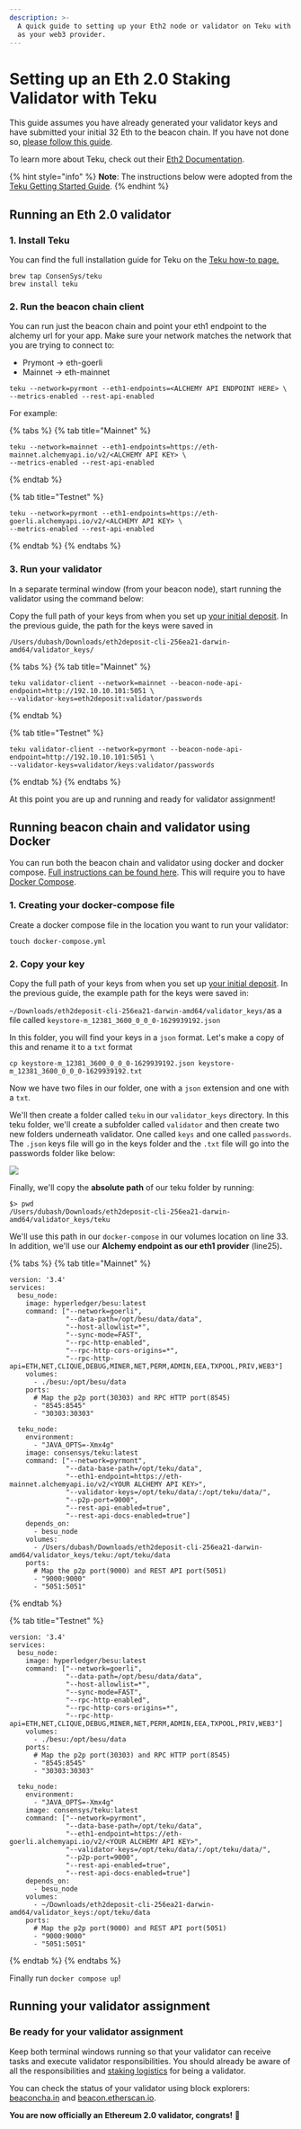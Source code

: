 ```yaml
---
description: >-
  A quick guide to setting up your Eth2 node or validator on Teku with Alchemy
  as your web3 provider.
---
```


# Setting up an Eth 2.0 Staking Validator with Teku

This guide assumes you have already generated your validator keys and have submitted your initial 32 Eth to the beacon chain. If you have not done so, [please follow this guide](https://docs.alchemy.com/alchemy/guides/running-an-eth2-node-with-alchemy).

To learn more about Teku, check out their [Eth2 Documentation](https://docs.teku.consensys.net/en/latest/).

{% hint style="info" %}
**Note**: The instructions below were adopted from the [Teku Getting Started Guide](https://docs.teku.consensys.net/en/latest/HowTo/Get-Started/Installation-Options/Run-Docker-Image/).
{% endhint %}

## Running an Eth 2.0 validator <a id="running-an-eth-2-0-validator"></a>

### 1. Install Teku  <a id="s-3-follow-the-official-eth-2-onboarding"></a>

You can find the full installation guide for Teku on the [Teku how-to page.](https://docs.teku.consensys.net/en/latest/HowTo/Get-Started/Installation-Options/Install-Binaries/)

```text
brew tap ConsenSys/teku
brew install teku
```

### 2. Run the beacon chain client  <a id="s-3-follow-the-official-eth-2-onboarding"></a>

You can run just the beacon chain and point your eth1 endpoint to the alchemy url for your app. Make sure your network matches the network that you are trying to connect to:

* Prymont -&gt; eth-goerli 
* Mainnet -&gt; eth-mainnet 

```text
teku --network=pyrmont --eth1-endpoints=<ALCHEMY API ENDPOINT HERE> \
--metrics-enabled --rest-api-enabled
```

For example:

{% tabs %}
{% tab title="Mainnet" %}
```text
teku --network=mainnet --eth1-endpoints=https://eth-mainnet.alchemyapi.io/v2/<ALCHEMY API KEY> \
--metrics-enabled --rest-api-enabled
```
{% endtab %}

{% tab title="Testnet" %}
```
teku --network=pyrmont --eth1-endpoints=https://eth-goerli.alchemyapi.io/v2/<ALCHEMY API KEY> \
--metrics-enabled --rest-api-enabled
```
{% endtab %}
{% endtabs %}

### 3. Run your validator <a id="s-5-run-your-validator"></a>

In a separate terminal window \(from your beacon node\), start running the validator using the command below:

Copy the full path of your keys from when you set up [your initial deposit](https://app.gitbook.com/@alchemyapi/s/alchemy/~/drafts/-Mhzhhn69TnxCLAdq3aC/guides/running-an-eth2-node-with-alchemy). In the previous guide, the path for the keys were saved in 

`/Users/dubash/Downloads/eth2deposit-cli-256ea21-darwin-amd64/validator_keys/`

{% tabs %}
{% tab title="Mainnet" %}
```text
teku validator-client --network=mainnet --beacon-node-api-endpoint=http://192.10.10.101:5051 \
--validator-keys=eth2deposit:validator/passwords
```
{% endtab %}

{% tab title="Testnet" %}
```
teku validator-client --network=pyrmont --beacon-node-api-endpoint=http://192.10.10.101:5051 \
--validator-keys=validator/keys:validator/passwords
```
{% endtab %}
{% endtabs %}

At this point you are up and running and ready for validator assignment!

## Running beacon chain and validator using Docker

You can run both the beacon chain and validator using docker and docker compose. [Full instructions can be found here](https://docs.teku.consensys.net/en/latest/HowTo/Get-Started/Installation-Options/Run-Docker-Image/). This will require you to have [Docker Compose](https://docs.docker.com/compose/).

### 1. Creating your docker-compose file

Create a docker compose file in the location you want to run your validator:

```text
touch docker-compose.yml
```

### 2. Copy your key 

Copy the full path of your keys from when you set up [your initial deposit](https://app.gitbook.com/@alchemyapi/s/alchemy/~/drafts/-Mhzhhn69TnxCLAdq3aC/guides/running-an-eth2-node-with-alchemy). In the previous guide, the example path for the keys were saved in:

`~/Downloads/eth2deposit-cli-256ea21-darwin-amd64/validator_keys/`as a file called `keystore-m_12381_3600_0_0_0-1629939192.json`

In this folder, you will find your keys in a `json` format. Let's make a copy of this and rename it to a `txt` format

```text
cp keystore-m_12381_3600_0_0_0-1629939192.json keystore-m_12381_3600_0_0_0-1629939192.txt
```

Now we have two files in our folder, one with a `json` extension and one with a `txt`.

We'll then create a folder called `teku` in our `validator_keys` directory. In this teku folder, we'll create a subfolder called `validator` and then create two new folders underneath validator. One called `keys` and one called `passwords`. The `.json` keys file will go in the keys folder and the `.txt` file will go into the passwords folder like below:

![](../../.gitbook/assets/screen-shot-2021-09-02-at-11.44.19-am.png)

Finally, we'll copy the **absolute path**  of our teku folder by running:

```text
$> pwd
/Users/dubash/Downloads/eth2deposit-cli-256ea21-darwin-amd64/validator_keys/teku
```

We'll use this path in our `docker-compose` in our volumes location on line 33. In addition, we'll use our **Alchemy  endpoint as our eth1 provider** \(line25\)**.**

{% tabs %}
{% tab title="Mainnet" %}
```text
version: '3.4'
services:
  besu_node:
    image: hyperledger/besu:latest
    command: ["--network=goerli",
              "--data-path=/opt/besu/data/data",
              "--host-allowlist=*",
              "--sync-mode=FAST",
              "--rpc-http-enabled",
              "--rpc-http-cors-origins=*",
              "--rpc-http-api=ETH,NET,CLIQUE,DEBUG,MINER,NET,PERM,ADMIN,EEA,TXPOOL,PRIV,WEB3"]
    volumes:
      - ./besu:/opt/besu/data
    ports:
      # Map the p2p port(30303) and RPC HTTP port(8545)
      - "8545:8545"
      - "30303:30303"

  teku_node:
    environment:
      - "JAVA_OPTS=-Xmx4g"
    image: consensys/teku:latest
    command: ["--network=pyrmont",
              "--data-base-path=/opt/teku/data",
              "--eth1-endpoint=https://eth-mainnet.alchemyapi.io/v2/<YOUR ALCHEMY API KEY>",
              "--validator-keys=/opt/teku/data/:/opt/teku/data/",
              "--p2p-port=9000",
              "--rest-api-enabled=true",
              "--rest-api-docs-enabled=true"]
    depends_on:
      - besu_node
    volumes:
      - /Users/dubash/Downloads/eth2deposit-cli-256ea21-darwin-amd64/validator_keys/teku:/opt/teku/data
    ports:
      # Map the p2p port(9000) and REST API port(5051)
      - "9000:9000"
      - "5051:5051"
```
{% endtab %}

{% tab title="Testnet" %}
```
version: '3.4'
services:
  besu_node:
    image: hyperledger/besu:latest
    command: ["--network=goerli",
              "--data-path=/opt/besu/data/data",
              "--host-allowlist=*",
              "--sync-mode=FAST",
              "--rpc-http-enabled",
              "--rpc-http-cors-origins=*",
              "--rpc-http-api=ETH,NET,CLIQUE,DEBUG,MINER,NET,PERM,ADMIN,EEA,TXPOOL,PRIV,WEB3"]
    volumes:
      - ./besu:/opt/besu/data
    ports:
      # Map the p2p port(30303) and RPC HTTP port(8545)
      - "8545:8545"
      - "30303:30303"

  teku_node:
    environment:
      - "JAVA_OPTS=-Xmx4g"
    image: consensys/teku:latest
    command: ["--network=pyrmont",
              "--data-base-path=/opt/teku/data",
              "--eth1-endpoint=https://eth-goerli.alchemyapi.io/v2/<YOUR ALCHEMY API KEY>",
              "--validator-keys=/opt/teku/data/:/opt/teku/data/",
              "--p2p-port=9000",
              "--rest-api-enabled=true",
              "--rest-api-docs-enabled=true"]
    depends_on:
      - besu_node
    volumes:
      - ~/Downloads/eth2deposit-cli-256ea21-darwin-amd64/validator_keys:/opt/teku/data
    ports:
      # Map the p2p port(9000) and REST API port(5051)
      - "9000:9000"
      - "5051:5051"

```
{% endtab %}
{% endtabs %}

Finally run `docker compose up`!

## Running your validator assignment

### Be ready for your validator assignment <a id="s-6-be-ready-for-your-validator-assignment"></a>

Keep both terminal windows running so that your validator can receive tasks and execute validator responsibilities. You should already be aware of all the responsibilities and [staking logistics](https://docs.ethhub.io/ethereum-roadmap/ethereum-2.0/proof-of-stake/#staking-logistics) for being a validator.

You can check the status of your validator using block explorers: [beaconcha.in](https://beaconcha.in/) and [beacon.etherscan.io](https://beacon.etherscan.io/).

**You are now officially an Ethereum 2.0 validator, congrats!** 🎉

